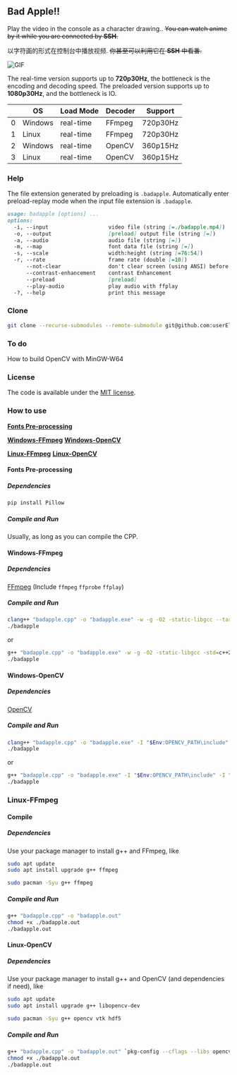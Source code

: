 ## Bad Apple!!

Play the video in the console as a character drawing..
~~You can watch anime by it while you are connected by **SSH**.~~

以字符画的形式在控制台中播放视频.
~~你甚至可以利用它在 **SSH** 中看番.~~

![GIF](./play.gif)

The real-time version supports up to **720p30Hz**, the bottleneck is the encoding and decoding speed.
The preloaded version supports up to **1080p30Hz**, and the bottleneck is IO.

|   | OS      | Load Mode | Decoder | Support   |
| - | -       | -         | -       | -         |
| 0 | Windows | real-time | FFmpeg  | 720p30Hz  |
| 1 | Linux   | real-time | FFmpeg  | 720p30Hz  |
| 2 | Windows | real-time | OpenCV  | 360p15Hz  |
| 3 | Linux   | real-time | OpenCV  | 360p15Hz  |


### Help

The file extension generated by preloading is `.badapple`.
Automatically enter preload-replay mode when the input file extension is `.badapple`.

```markdown
usage: badapple [options] ... 
options:
  -i, --input                   video file (string [=./badapple.mp4])
  -o, --output                  [preload] output file (string [=])
  -a, --audio                   audio file (string [=])
  -m, --map                     font data file (string [=])
  -s, --scale                   width:height (string [=76:54])
  -r, --rate                    frame rate (double [=10])
      --not-clear               don't clear screen (using ANSI) before print a frame
      --contrast-enhancement    contrast Enhancement
      --preload                 [preload]
      --play-audio              play audio with ffplay
  -?, --help                    print this message
```

### Clone

```sh
git clone --recurse-submodules --remote-submodule git@github.com:userElaina/Bad-Apple.git
```

### To do

How to build OpenCV with MinGW-W64

### License

The code is available under the [MIT license](./LICENSE).

### How to use

**[Fonts Pre-processing](#fonts-pre-processing)**

**[Windows-FFmpeg](#windows-ffmpeg)**
**[Windows-OpenCV](#windows-opencv)**

**[Linux-FFmpeg](#linux-ffmpeg)**
**[Linux-OpenCV](#linux-opencv)**

#### Fonts Pre-processing

##### Dependencies

```sh
pip install Pillow
```

##### Compile and Run

Usually, as long as you can compile the CPP.

#### Windows-FFmpeg

##### Dependencies

[FFmpeg](https://github.com/BtbN/FFmpeg-Builds/releases/tag/latest)
(Include `ffmpeg` `ffprobe` `ffplay`)

##### Compile and Run

```sh
clang++ "badapple.cpp" -o "badapple.exe" -w -g -O2 -static-libgcc --target=x86_64-w64-mingw -std=c++2a
./badapple
```

or

```sh
g++ "badapple.cpp" -o "badapple.exe" -w -g -O2 -static-libgcc -std=c++2a
./badapple
```

#### Windows-OpenCV

##### Dependencies

[OpenCV](https://opencv.org/)

##### Compile and Run

```sh
clang++ "badapple.cpp" -o "badapple.exe" -I "$Env:OPENCV_PATH\include" -I "$Env:OPENCV_PATH\include\opencv2" -L "$Env:OPENCV_PATH\x64\mingw\lib" -llibopencv_world460 -w -g -O2 -static-libgcc --target=x86_64-w64-mingw
./badapple
```

or

```sh
g++ "badapple.cpp" -o "badapple.exe" -I "$Env:OPENCV_PATH\include" -I "$Env:OPENCV_PATH\include\opencv2" -L "$Env:OPENCV_PATH\x64\mingw\lib" -llibopencv_world460 -w -g -O2 -static-libgcc
./badapple
```

### Linux-FFmpeg

#### Compile

##### Dependencies

Use your package manager to install g++ and FFmpeg, like

```sh
sudo apt update
sudo apt install upgrade g++ ffmpeg
```

```sh
sudo pacman -Syu g++ ffmpeg
```

##### Compile and Run

```sh
g++ "badapple.cpp" -o "badapple.out"
chmod +x ./badapple.out
./badapple.out
```

#### Linux-OpenCV

##### Dependencies

Use your package manager to install g++ and OpenCV (and dependencies if need), like

```sh
sudo apt update
sudo apt install upgrade g++ libopencv-dev
```

```sh
sudo pacman -Syu g++ opencv vtk hdf5
```

##### Compile and Run

```sh
g++ "badapple.cpp" -o "badapple.out" `pkg-config --cflags --libs opencv4`
chmod +x ./badapple.out
./badapple.out
```
